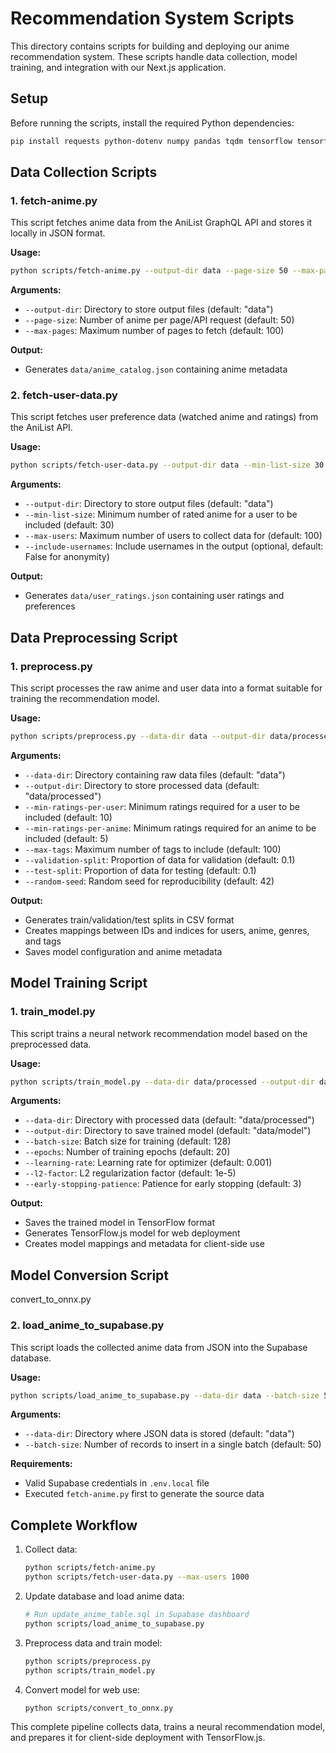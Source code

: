 # Recommendation System Scripts

This directory contains scripts for building and deploying our anime recommendation system. These scripts handle data collection, model training, and integration with our Next.js application.

## Setup

Before running the scripts, install the required Python dependencies:

```bash
pip install requests python-dotenv numpy pandas tqdm tensorflow tensorflowjs
```

## Data Collection Scripts

### 1. fetch-anime.py

This script fetches anime data from the AniList GraphQL API and stores it locally in JSON format.

**Usage:**
```bash
python scripts/fetch-anime.py --output-dir data --page-size 50 --max-pages 100
```

**Arguments:**
- `--output-dir`: Directory to store output files (default: "data")
- `--page-size`: Number of anime per page/API request (default: 50)
- `--max-pages`: Maximum number of pages to fetch (default: 100)

**Output:**
- Generates `data/anime_catalog.json` containing anime metadata

### 2. fetch-user-data.py

This script fetches user preference data (watched anime and ratings) from the AniList API.

**Usage:**
```bash
python scripts/fetch-user-data.py --output-dir data --min-list-size 30 --max-users 100
```

**Arguments:**
- `--output-dir`: Directory to store output files (default: "data")
- `--min-list-size`: Minimum number of rated anime for a user to be included (default: 30)
- `--max-users`: Maximum number of users to collect data for (default: 100)
- `--include-usernames`: Include usernames in the output (optional, default: False for anonymity)

**Output:**
- Generates `data/user_ratings.json` containing user ratings and preferences

## Data Preprocessing Script

### 1. preprocess.py

This script processes the raw anime and user data into a format suitable for training the recommendation model.

**Usage:**
```bash
python scripts/preprocess.py --data-dir data --output-dir data/processed --min-ratings-per-user 10 --min-ratings-per-anime 5
```

**Arguments:**
- `--data-dir`: Directory containing raw data files (default: "data")
- `--output-dir`: Directory to store processed data (default: "data/processed")
- `--min-ratings-per-user`: Minimum ratings required for a user to be included (default: 10)
- `--min-ratings-per-anime`: Minimum ratings required for an anime to be included (default: 5)
- `--max-tags`: Maximum number of tags to include (default: 100)
- `--validation-split`: Proportion of data for validation (default: 0.1)
- `--test-split`: Proportion of data for testing (default: 0.1)
- `--random-seed`: Random seed for reproducibility (default: 42)

**Output:**
- Generates train/validation/test splits in CSV format
- Creates mappings between IDs and indices for users, anime, genres, and tags
- Saves model configuration and anime metadata

## Model Training Script

### 1. train_model.py

This script trains a neural network recommendation model based on the preprocessed data.

**Usage:**
```bash
python scripts/train_model.py --data-dir data/processed --output-dir data/model --batch-size 128 --epochs 20
```

**Arguments:**
- `--data-dir`: Directory with processed data (default: "data/processed")
- `--output-dir`: Directory to save trained model (default: "data/model")
- `--batch-size`: Batch size for training (default: 128)
- `--epochs`: Number of training epochs (default: 20)
- `--learning-rate`: Learning rate for optimizer (default: 0.001)
- `--l2-factor`: L2 regularization factor (default: 1e-5)
- `--early-stopping-patience`: Patience for early stopping (default: 3)

**Output:**
- Saves the trained model in TensorFlow format
- Generates TensorFlow.js model for web deployment
- Creates model mappings and metadata for client-side use

## Model Conversion Script
convert_to_onnx.py

### 2. load_anime_to_supabase.py

This script loads the collected anime data from JSON into the Supabase database.

**Usage:**
```bash
python scripts/load_anime_to_supabase.py --data-dir data --batch-size 50
```

**Arguments:**
- `--data-dir`: Directory where JSON data is stored (default: "data")
- `--batch-size`: Number of records to insert in a single batch (default: 50)

**Requirements:**
- Valid Supabase credentials in `.env.local` file
- Executed `fetch-anime.py` first to generate the source data

## Complete Workflow

1. Collect data:
   ```bash
   python scripts/fetch-anime.py
   python scripts/fetch-user-data.py --max-users 1000
   ```

2. Update database and load anime data:
   ```bash
   # Run update_anime_table.sql in Supabase dashboard
   python scripts/load_anime_to_supabase.py
   ```

3. Preprocess data and train model:
   ```bash
   python scripts/preprocess.py
   python scripts/train_model.py
   ```

4. Convert model for web use:
   ```bash
   python scripts/convert_to_onnx.py
   ```

This complete pipeline collects data, trains a neural recommendation model, and prepares it for client-side deployment with TensorFlow.js.